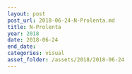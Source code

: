```yaml
---
layout: post
post_url: 2018-06-24-N-Prolenta.md
title: N-Prolenta
year: 2018
date: 2018-06-24
end_date: 
categories: visual
asset_folder: /assets/2018/2018-06-24
---
```


